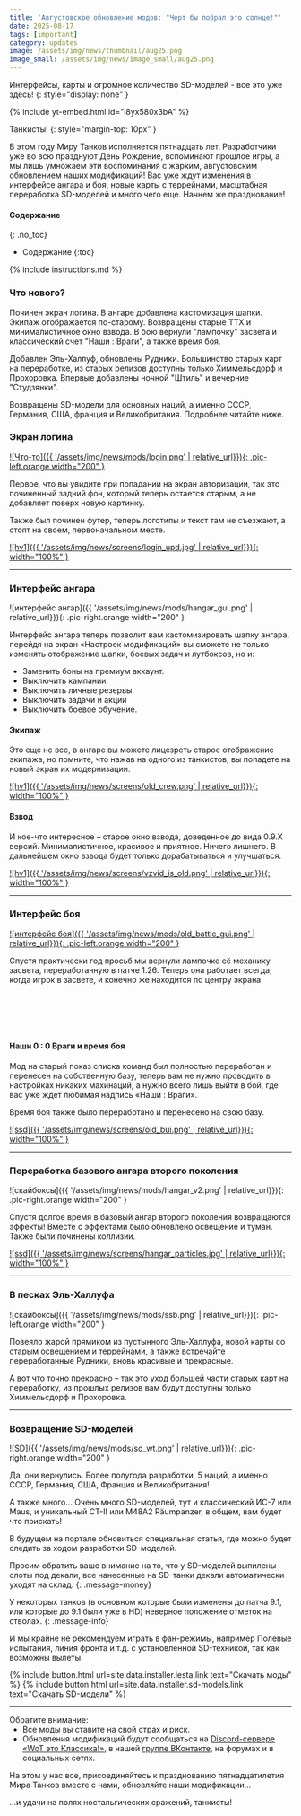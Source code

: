 ```yaml
---
title: 'Августовское обновление модов: "Черт бы побрал это солнце!"'
date: 2025-08-17
tags: [important]
category: updates
image: /assets/img/news/thumbnail/aug25.png
image_small: /assets/img/news/image_small/aug25.png
---
```


Интерфейсы, карты и огромное количество SD-моделей - все это уже здесь!
{: style="display: none" }

{% include yt-embed.html id="l8yx580x3bA" %}

Танкисты!
{: style="margin-top: 10px" }

В этом году Миру Танков исполняется пятнадцать лет. Разработчики уже во всю празднуют День Рождение, вспоминают прошлое игры, а мы лишь умножаем эти воспоминания с жарким, августовским обновлением наших модификаций! Вас уже ждут изменения в интерфейсе ангара и боя, новые карты с террейнами, масштабная переработка SD-моделей и много чего еще. Начнем же празднование!

#### Содержание
{: .no_toc}

- Содержание
{:toc}

{% include instructions.md %}

### Что нового?

Починен экран логина. В ангаре добавлена кастомизация шапки. Экипаж отображается по-старому. Возвращены старые ТТХ и минималистичное окно взвода. В бою вернули "лампочку" засвета и классический счет "Наши : Враги", а также время боя.

Добавлен Эль-Халлуф, обновлены Рудники. Большинство старых карт на переработке, из старых релизов доступны только Химмельсдорф и Прохоровка. Впервые добавлены ночной "Штиль" и вечерние "Студзянки".

Возвращены SD-модели для основных наций, а именно СССР, Германия, США, франция и Великобритания. Подробнее читайте ниже.

### Экран логина

[![Что-то]({{ '/assets/img/news/mods/login.png' | relative_url}}){: .pic-left.orange width="200" }](https://wgmods.net/4012/)

Первое, что вы увидите при попадании на экран авторизации, так это починенный задний фон, который теперь остается старым, а не добавляет поверх новую картинку.

Также был починен футер, теперь логотипы и текст там не съезжают, а стоят на своем, первоначальном месте.

[![hv1]({{ '/assets/img/news/screens/login_upd.jpg' | relative_url}}){: width="100%" }](/assets/img/news/screens/login_upd.jpg)

---

### Интерфейс ангара

![интерфейс ангар]({{ '/assets/img/news/mods/hangar_gui.png' | relative_url}}){: .pic-right.orange width="200" }

Интерфейс ангара теперь позволит вам кастомизировать шапку ангара, перейдя на экран «Настроек модификаций» вы сможете не только изменять отображение шапки, боевых задач и лутбоксов, но и:

- Заменить боны на премиум аккаунт.
- Выключить кампании.
- Выключить личные резервы.
- Выключить задачи и акции
- Выключить боевое обучение.

#### Экипаж

Это еще не все, в ангаре вы можете лицезреть старое отображение экипажа, но помните, что нажав на одного из танкистов, вы попадете на новый экран их модернизации.

[![hv1]({{ '/assets/img/news/screens/old_crew.png' | relative_url}}){: width="100%" }](/assets/img/news/screens/old_crew.png)

#### Взвод

И кое-что интересное – старое окно взвода, доведенное до вида 0.9.Х версий. Минималистичное, красивое и приятное. Ничего лишнего. В дальнейшем окно взвода будет только дорабатываться и улучшаться.

[![hv1]({{ '/assets/img/news/screens/vzvid_is_old.png' | relative_url}}){: width="100%" }](/assets/img/news/screens/vzvid_is_old.png)

---

### Интерфейс боя

[![интерфейс боя]({{ '/assets/img/news/mods/old_battle_gui.png' | relative_url}}){: .pic-left.orange width="200" }](https://drive.google.com/file/d/1FmohmS9sjSlitiQzPuboNxT1bLcsdWug/view?usp=sharing)

Спустя практически год просьб мы вернули лампочке её механику засвета, переработанную в патче 1.26. Теперь она работает всегда, когда игрок в засвете, и конечно же находится по центру экрана.  

<br>
<br>
<br>
<br>

#### Наши 0 : 0 Враги и время боя

Мод на старый показ списка команд был полностью переработан и перенесен на собственную базу, теперь вам не нужно проводить в настройках никаких махинаций, а нужно всего лишь выйти в бой, где вас уже ждет любимая надпись «Наши : Враги».

Время боя также было переработано и перенесено на свою базу.

[![ssd]({{ '/assets/img/news/screens/old_bui.png' | relative_url}}){: width="100%" }](/assets/img/news/screens/old_bui.png)

---

### Переработка базового ангара второго поколения

![скайбоксы]({{ '/assets/img/news/mods/hangar_v2.png' | relative_url}}){: .pic-right.orange width="200" }

Спустя долгое время в базовый ангар второго поколения возвращаются эффекты! Вместе с эффектами было обновлено освещение и туман. Также были починены коллизии.

[![ssd]({{ '/assets/img/news/screens/hangar_particles.jpg' | relative_url}}){: width="100%" }](/assets/img/news/screens/hangar_particles.jpg)

---

### В песках Эль-Халлуфа

![скайбоксы]({{ '/assets/img/news/mods/ssb.png' | relative_url}}){: .pic-left.orange width="200" }

Повеяло жарой прямиком из пустынного Эль-Халлуфа, новой карты со старым освещением и террейнами, а также встречайте переработанные Рудники, вновь красивые и прекрасные.

А вот что точно прекрасно – так это уход большей части старых карт на переработку, из прошлых релизов вам будут доступны только Химмельсдорф и Прохоровка.

---

### Возвращение SD-моделей

![SD]({{ '/assets/img/news/mods/sd_wt.png' | relative_url}}){: .pic-right.orange width="200" }

Да, они вернулись. Более полугода разработки, 5 наций, а именно СССР, Германия, США, Франция и Великобритания!

А также много… Очень много SD-моделей, тут и классический ИС-7 или Maus, и уникальный СТ-II или M48A2 Räumpanzer, в общем, вам будет что поискать!

В будущем на портале обновиться специальная статья, где можно будет следить за ходом разработки SD-моделей.

Просим обратить ваше внимание на то, что у SD-моделей выпилены слоты под декали, все нанесенные на SD-танки декали автоматически уходят на склад.
{: .message-money}

У некоторых танков (в основном которые были изменены до патча 9.1, или которые до 9.1 были уже в HD) неверное положение отметок на стволах.
{: .message-info}

И мы крайне не рекомендуем играть в фан-режимы, например Полевые испытания, линия фронта и т.д. с установленной SD-техникой, так как возможны вылеты.

{% include button.html url=site.data.installer.lesta.link text="Скачать моды" %}
{% include button.html url=site.data.installer.sd-models.link text="Скачать SD-модели" %}

---

<div class="message-info" style="padding-bottom: 0">
Обратите внимание:
<ul style="margin-top: 0px">
  <li>Все моды вы ставите на свой страх и риск.</li>
  <li>Обновления модификаций будут сообщаться на <a href="{{ site.data.socials.wek.discord }}">Discord-сервере «WoT это Классика!»</a>, в нашей <a href="{{ site.data.socials.bendy.vk }}">группе ВКонтакте</a>, на форумах и в социальных сетях.</li>
</ul>
</div>

На этом у нас все, присоединяйтесь к празднованию пятнадцатилетия Мира Танков вместе с нами, обновляйте наши модификации...

...и удачи на полях ностальгических сражений, танкисты!

